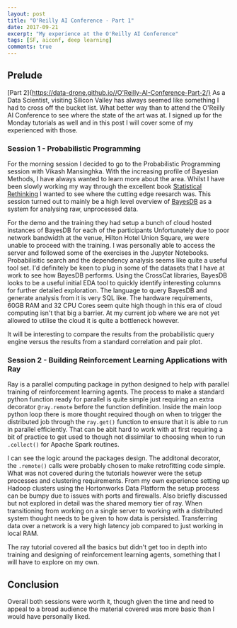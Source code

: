 ```yaml
---
layout: post
title: "O'Reilly AI Conference - Part 1"
date: 2017-09-21
excerpt: "My experience at the O'Reilly AI Conference"
tags: [SF, aiconf, deep learning]
comments: true
---
```


## Prelude

[Part 2]{https://data-drone.github.io//O'Reilly-AI-Conference-Part-2/}
As a Data Scientist, visiting Silicon Valley has always seemed like something I had to cross off the bucket list. 
What better way than to attend the O'Reilly AI Conference to see where the state of the art was at.
I signed up for the Monday tutorials as well and in this post I will cover some of my experienced with those.

### Session 1 - Probabilistic Programming

For the morning session I decided to go to the Probabilistic Programming session with Vikash Mansinghka.
With the increasing profile of Bayesian Methods, I have always wanted to learn more about the area.
Whilst I have been slowly working my way through the excellent book [Statistical Rethinking](https://www.amazon.com/Statistical-Rethinking-Bayesian-Examples-Chapman/dp/1482253445) I wanted to see where the cutting edge reesarch was.
This session turned out to mainly be a high level overview of [BayesDB](http://probcomp.org/bayesdb/) as a system for analysing raw, unprocessed data.

For the demo and the training they had setup a bunch of cloud hosted instances of BayesDB for each of the participants Unfortunately due to poor network bandwidth at the venue, Hilton Hotel Union Square, we were unable to proceed with the training.
I was personally able to access the server and followed some of the exercises in the Jupyter Notebooks. Probabilisitic search and the dependency analysis seems like quite a useful tool set. I'd definitely be keen to plug in some of the datasets that I have at work to see how BayesDB performs.
Using the CrossCat libraries, BayesDB looks to be a useful initial EDA tool to quickly identify interesting columns for further detailed exploration.
The language to query BayesDB and generate analysis from it is very SQL like.
The hardware requirements, 60GB RAM and 32 CPU Cores seem quite high though in this era of cloud computing isn't that big a barrier. At my current job where we are not yet allowed to utilise the cloud it is quite a bottleneck however. 

It will be interesting to compare the results from the probabilistic query engine versus the results from a standard correlation and pair plot.

### Session 2 - Building Reinforcement Learning Applications with Ray

Ray is a parallel computing package in python designed to help with parallel training of reinforcement learning agents. 
The process to make a standard python function ready for parallel is quite simple just requiring an extra decorator `@ray.remote` before the function definition.
Inside the main loop python loop there is more thought required though on when to trigger the distributed job through the `ray.get()` function to ensure that it is able to run in parallel efficiently.
That can be abit hard to work with at first requiring a bit of practice to get used to though not dissimilar to choosing when to run `.collect()` for Apache Spark routines.

I can see the logic around the packages design. The additonal decorator, the `.remote()` calls were probably chosen to make retrofitting code simple. What was not covered during the tutorials however were the setup processes and clustering requirements.
From my own experience setting up Hadoop clusters using the Hortonworks Data Platform the setup process can be bumpy due to issues with ports and firewalls. Also briefly discussed but not explored in detail was the shared memory tier of ray. 
When transitioning from working on a single server to working with a distributed system thought needs to be given to how data is persisted. Transferring data over a network is a very high latency job compared to just working in local RAM.
 
The ray tutorial covered all the basics but didn't get too in depth into training and designing of reinforcement learning agents, something that I will have to explore on my own.

## Conclusion

Overall both sessions were worth it, though given the time and need to appeal to a broad audience the material covered was more basic than I would have personally liked.
